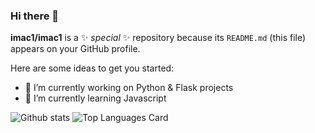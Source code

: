 ### Hi there 👋


**imac1/imac1** is a ✨ _special_ ✨ repository because its `README.md` (this file) appears on your GitHub profile.

Here are some ideas to get you started:

- 🔭 I’m currently working on Python & Flask projects
- 🌱 I’m currently learning Javascript

![Github stats](https://github-readme-stats.vercel.app/api?username=imac1&theme=highcontrast&show_icons=true&count_private=true)
![Top Languages Card](https://github-readme-stats.vercel.app/api/top-langs/?username=imac1&layout=compact)


